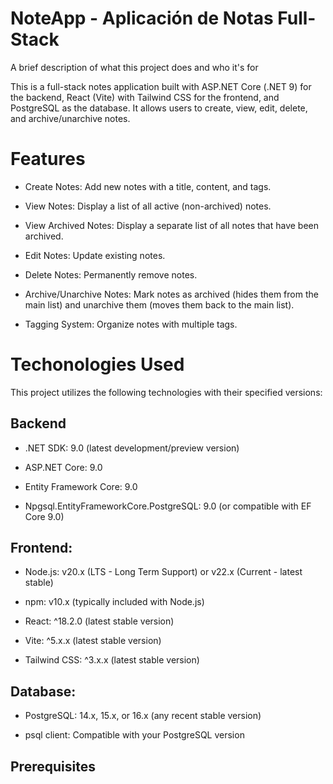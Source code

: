 # NoteApp - Aplicación de Notas Full-Stack

A brief description of what this project does and who it's for

This is a full-stack notes application built with ASP.NET Core (.NET 9) for the backend, React (Vite) with Tailwind CSS for the frontend, and PostgreSQL as the database. It allows users to create, view, edit, delete, and archive/unarchive notes.


# Features

- Create Notes: Add new notes with a title, content, and tags.

- View Notes: Display a list of all active (non-archived) notes.

- View Archived Notes: Display a separate list of all notes that have been archived.

- Edit Notes: Update existing notes.

- Delete Notes: Permanently remove notes.

- Archive/Unarchive Notes: Mark notes as archived (hides them from the main list) and unarchive them (moves them back to the main list).

- Tagging System: Organize notes with multiple tags.


# Techonologies Used
This project utilizes the following technologies with their specified versions:

## Backend

- .NET SDK: 9.0 (latest development/preview version)

- ASP.NET Core: 9.0

- Entity Framework Core: 9.0

- Npgsql.EntityFrameworkCore.PostgreSQL: 9.0 (or compatible with EF Core 9.0)

## Frontend:

- Node.js: v20.x (LTS - Long Term Support) or v22.x (Current - latest stable)

- npm: v10.x (typically included with Node.js)

- React: ^18.2.0 (latest stable version)

- Vite: ^5.x.x (latest stable version)

- Tailwind CSS: ^3.x.x (latest stable version)

## Database:

- PostgreSQL: 14.x, 15.x, or 16.x (any recent stable version)

- psql client: Compatible with your PostgreSQL version
## Prerequisites
